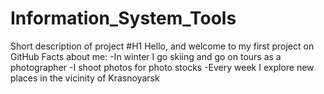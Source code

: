 # Information_System_Tools
Short description of project
#H1 Hello, and welcome to my first project on GitHub
Facts about me:
-In winter I go skiing and go on tours as a photographer
-I shoot photos for photo stocks
-Every week I explore new places in the vicinity of Krasnoyarsk
